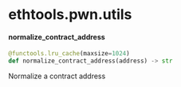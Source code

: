 <a id="ethtools.pwn.utils"></a>

# ethtools.pwn.utils

<a id="ethtools.pwn.utils.normalize_contract_address"></a>

#### normalize\_contract\_address

```python
@functools.lru_cache(maxsize=1024)
def normalize_contract_address(address) -> str
```

Normalize a contract address

